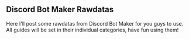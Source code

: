 ## Discord Bot Maker Rawdatas  
  
 Here I'll post some rawdatas from Discord Bot Maker for you guys to use.  
 All guides will be set in their individual categories, have fun using them!
